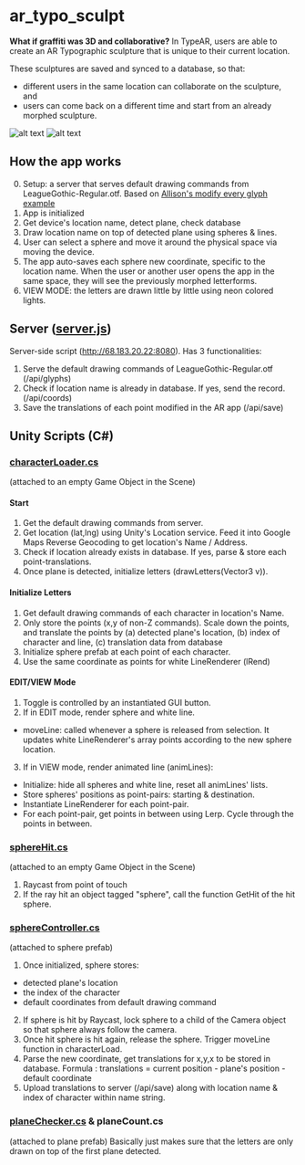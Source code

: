 # ar_typo_sculpt

**What if graffiti was 3D and collaborative?**
In TypeAR, users are able to create an AR Typographic sculpture that is unique to their current location.

These sculptures are saved and synced to a database, so that:
 * different users in the same location can collaborate on the sculpture, and
 * users can come back on a different time and start from an already morphed sculpture.
 
![alt text](https://static.wixstatic.com/media/a544de_ca5cb00e2c244da7ae6d95275d24c115~mv2.png/v1/crop/x_121,y_96,w_816,h_577/fill/w_816,h_577,al_c,q_85/Principle.webp)
![alt text](https://static.wixstatic.com/media/a544de_d8a4c983e47a41c1a2954d69b6d05d4b~mv2_d_2880_1800_s_2.png/v1/fill/w_724,h_448,al_c,q_80,usm_0.66_1.00_0.01/Screen%20Shot%202019-01-01%20at%204_40_24%20PM.webp)

## How the app works
0. Setup: a server that serves default drawing commands from LeagueGothic-Regular.otf. Based on [Allison's modify every glyph example](https://editor.p5js.org/allison.parrish/sketches/SJwZn0wpQ)
1. App is initialized
2. Get device's location name, detect plane, check database
3. Draw location name on top of detected plane using spheres & lines.
4. User can select a sphere and move it around the physical space via moving the device.
5. The app auto-saves each sphere new coordinate, specific to the location name. When the user or another user opens the app in the same space, they will see the previously morphed letterforms.
6. VIEW MODE: the letters are drawn little by little using neon colored lights.

## Server ([server.js](https://github.com/hafiyyandi/ar_typo_sculpt/blob/master/server.js))
Server-side script (http://68.183.20.22:8080). Has 3 functionalities:
1. Serve the default drawing commands of LeagueGothic-Regular.otf (/api/glyphs)
2. Check if location name is already in database. If yes, send the record. (/api/coords)
3. Save the translations of each point modified in the AR app (/api/save)

## Unity Scripts (C#)
### [characterLoader.cs](https://github.com/hafiyyandi/ar_typo_sculpt/blob/master/Unity%20Scripts/characterLoader.cs)
(attached to an empty Game Object in the Scene)
#### Start
1. Get the default drawing commands from server.
2. Get location (lat,lng) using Unity's Location service. Feed it into Google Maps Reverse Geocoding to get location's Name / Address.
3. Check if location already exists in database. If yes, parse & store each point-translations.
4. Once plane is detected, initialize letters (drawLetters(Vector3 v)).

#### Initialize Letters
1. Get default drawing commands of each character in location's Name.
2. Only store the points (x,y of non-Z commands). Scale down the points, and translate the points by (a) detected plane's location, (b) index of character and line, (c) translation data from database
3. Initialize sphere prefab at each point of each character.
4. Use the same coordinate as points for white LineRenderer (lRend)

#### EDIT/VIEW Mode
1. Toggle is controlled by an instantiated GUI button.
2. If in EDIT mode, render sphere and white line.
  * moveLine: called whenever a sphere is released from selection. It updates white LineRenderer's array points according to the new sphere location.
3. If in VIEW mode, render animated line (animLines):
  * Initialize: hide all spheres and white line, reset all animLines' lists.
  * Store spheres' positions as point-pairs: starting & destination.
  * Instantiate LineRenderer for each point-pair.
  * For each point-pair, get points in between using Lerp. Cycle through the points in between.
  
### [sphereHit.cs](https://github.com/hafiyyandi/ar_typo_sculpt/blob/master/Unity%20Scripts/sphereHit.cs)
(attached to an empty Game Object in the Scene)
1. Raycast from point of touch
2. If the ray hit an object tagged "sphere", call the function GetHit of the hit sphere.

### [sphereController.cs](https://github.com/hafiyyandi/ar_typo_sculpt/blob/master/Unity%20Scripts/sphereController.cs)
(attached to sphere prefab)
1. Once initialized, sphere stores:
  * detected plane's location
  * the index of the character
  * default coordinates from default drawing command
2. If sphere is hit by Raycast, lock sphere to a child of the Camera object so that sphere always follow the camera.
3. Once hit sphere is hit again, release the sphere. Trigger moveLine function in characterLoad.
4. Parse the new coordinate, get translations for x,y,x to be stored in database. Formula : translations = current position - plane's position - default coordinate
5. Upload translations to server (/api/save) along with location name & index of character within name string.

### [planeChecker.cs](https://github.com/hafiyyandi/ar_typo_sculpt/blob/master/Unity%20Scripts/planeChecker.cs) & planeCount.cs 
(attached to plane prefab) 
Basically just makes sure that the letters are only drawn on top of the first plane detected.
